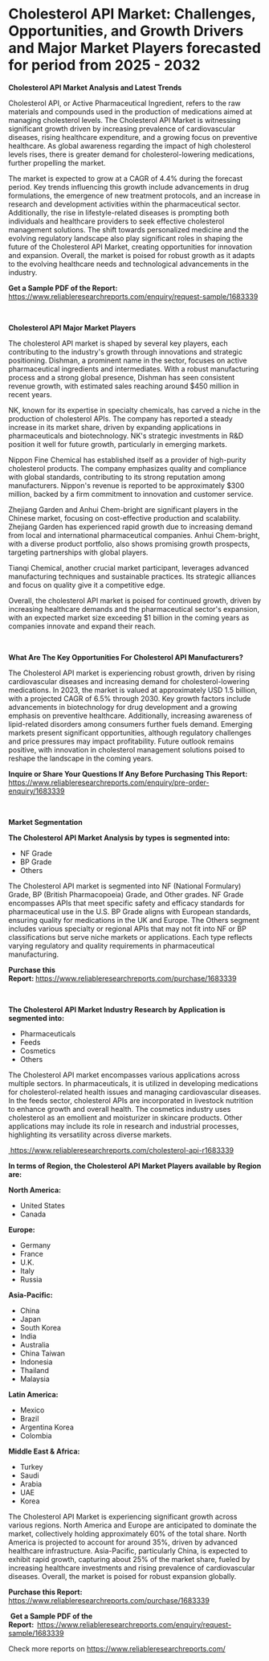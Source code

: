 <p><h1>Cholesterol API Market: Challenges, Opportunities, and Growth Drivers and Major Market Players forecasted for period from 2025 - 2032</h1></p><p><strong>Cholesterol API Market Analysis and Latest Trends</strong></p>
<p><p>Cholesterol API, or Active Pharmaceutical Ingredient, refers to the raw materials and compounds used in the production of medications aimed at managing cholesterol levels. The Cholesterol API Market is witnessing significant growth driven by increasing prevalence of cardiovascular diseases, rising healthcare expenditure, and a growing focus on preventive healthcare. As global awareness regarding the impact of high cholesterol levels rises, there is greater demand for cholesterol-lowering medications, further propelling the market.</p><p>The market is expected to grow at a CAGR of 4.4% during the forecast period. Key trends influencing this growth include advancements in drug formulations, the emergence of new treatment protocols, and an increase in research and development activities within the pharmaceutical sector. Additionally, the rise in lifestyle-related diseases is prompting both individuals and healthcare providers to seek effective cholesterol management solutions. The shift towards personalized medicine and the evolving regulatory landscape also play significant roles in shaping the future of the Cholesterol API Market, creating opportunities for innovation and expansion. Overall, the market is poised for robust growth as it adapts to the evolving healthcare needs and technological advancements in the industry.</p></p>
<p><strong>Get a Sample PDF of the Report:&nbsp;</strong> <a href="https://www.reliableresearchreports.com/enquiry/request-sample/1683339?utm_campaign=3110&utm_medium=2&utm_source=Github&utm_content=ia&utm_term=26032025&utm_id=cholesterol-api">https://www.reliableresearchreports.com/enquiry/request-sample/1683339</a></p>
<p>&nbsp;</p>
<p><strong>Cholesterol API Major Market Players</strong></p>
<p><p>The cholesterol API market is shaped by several key players, each contributing to the industry's growth through innovations and strategic positioning. Dishman, a prominent name in the sector, focuses on active pharmaceutical ingredients and intermediates. With a robust manufacturing process and a strong global presence, Dishman has seen consistent revenue growth, with estimated sales reaching around $450 million in recent years.</p><p>NK, known for its expertise in specialty chemicals, has carved a niche in the production of cholesterol APIs. The company has reported a steady increase in its market share, driven by expanding applications in pharmaceuticals and biotechnology. NK's strategic investments in R&D position it well for future growth, particularly in emerging markets.</p><p>Nippon Fine Chemical has established itself as a provider of high-purity cholesterol products. The company emphasizes quality and compliance with global standards, contributing to its strong reputation among manufacturers. Nippon's revenue is reported to be approximately $300 million, backed by a firm commitment to innovation and customer service.</p><p>Zhejiang Garden and Anhui Chem-bright are significant players in the Chinese market, focusing on cost-effective production and scalability. Zhejiang Garden has experienced rapid growth due to increasing demand from local and international pharmaceutical companies. Anhui Chem-bright, with a diverse product portfolio, also shows promising growth prospects, targeting partnerships with global players.</p><p>Tianqi Chemical, another crucial market participant, leverages advanced manufacturing techniques and sustainable practices. Its strategic alliances and focus on quality give it a competitive edge.</p><p>Overall, the cholesterol API market is poised for continued growth, driven by increasing healthcare demands and the pharmaceutical sector's expansion, with an expected market size exceeding $1 billion in the coming years as companies innovate and expand their reach.</p></p>
<p>&nbsp;</p>
<p><strong>What Are The Key Opportunities For Cholesterol API Manufacturers?</strong></p>
<p><p>The Cholesterol API market is experiencing robust growth, driven by rising cardiovascular diseases and increasing demand for cholesterol-lowering medications. In 2023, the market is valued at approximately USD 1.5 billion, with a projected CAGR of 6.5% through 2030. Key growth factors include advancements in biotechnology for drug development and a growing emphasis on preventive healthcare. Additionally, increasing awareness of lipid-related disorders among consumers further fuels demand. Emerging markets present significant opportunities, although regulatory challenges and price pressures may impact profitability. Future outlook remains positive, with innovation in cholesterol management solutions poised to reshape the landscape in the coming years.</p></p>
<p><strong>Inquire or Share Your Questions If Any Before Purchasing This Report:</strong> <a href="https://www.reliableresearchreports.com/enquiry/pre-order-enquiry/1683339?utm_campaign=3110&utm_medium=2&utm_source=Github&utm_content=ia&utm_term=26032025&utm_id=cholesterol-api">https://www.reliableresearchreports.com/enquiry/pre-order-enquiry/1683339</a></p>
<p>&nbsp;</p>
<p><strong>Market Segmentation</strong></p>
<p><strong>The Cholesterol API Market Analysis by types is segmented into:</strong></p>
<p><ul><li>NF Grade</li><li>BP Grade</li><li>Others</li></ul></p>
<p><p>The Cholesterol API market is segmented into NF (National Formulary) Grade, BP (British Pharmacopoeia) Grade, and Other grades. NF Grade encompasses APIs that meet specific safety and efficacy standards for pharmaceutical use in the U.S. BP Grade aligns with European standards, ensuring quality for medications in the UK and Europe. The Others segment includes various specialty or regional APIs that may not fit into NF or BP classifications but serve niche markets or applications. Each type reflects varying regulatory and quality requirements in pharmaceutical manufacturing.</p></p>
<p><strong>Purchase this Report:&nbsp;</strong><a href="https://www.reliableresearchreports.com/purchase/1683339?utm_campaign=3110&utm_medium=2&utm_source=Github&utm_content=ia&utm_term=26032025&utm_id=cholesterol-api">https://www.reliableresearchreports.com/purchase/1683339</a></p>
<p>&nbsp;</p>
<p><strong>The Cholesterol API Market Industry Research by Application is segmented into:</strong></p>
<p><ul><li>Pharmaceuticals</li><li>Feeds</li><li>Cosmetics</li><li>Others</li></ul></p>
<p><p>The Cholesterol API market encompasses various applications across multiple sectors. In pharmaceuticals, it is utilized in developing medications for cholesterol-related health issues and managing cardiovascular diseases. In the feeds sector, cholesterol APIs are incorporated in livestock nutrition to enhance growth and overall health. The cosmetics industry uses cholesterol as an emollient and moisturizer in skincare products. Other applications may include its role in research and industrial processes, highlighting its versatility across diverse markets.</p></p>
<p><a href="https://www.reliableresearchreports.com/cholesterol-api-r1683339?utm_campaign=3110&utm_medium=2&utm_source=Github&utm_content=ia&utm_term=26032025&utm_id=cholesterol-api">&nbsp;https://www.reliableresearchreports.com/cholesterol-api-r1683339</a></p>
<p><strong>In terms of Region, the Cholesterol API Market Players available by Region are:</strong></p>
<p>
    <p> <strong> North America: </strong>
        <ul>
            <li>United States</li>
            <li>Canada</li>
        </ul>
        </p> 
    <p> <strong> Europe: </strong>
        <ul>
            <li>Germany</li>
            <li>France</li>
            <li>U.K.</li>
            <li>Italy</li>
            <li>Russia</li>
        </ul>
        </p> 
    <p> <strong> Asia-Pacific: </strong>
        <ul>
            <li>China</li>
            <li>Japan</li>
            <li>South Korea</li>
            <li>India</li>
            <li>Australia</li>
            <li>China Taiwan</li>
            <li>Indonesia</li>
            <li>Thailand</li>
            <li>Malaysia</li>
        </ul>
        </p> 
    <p> <strong> Latin America: </strong>
        <ul>
            <li>Mexico</li>
            <li>Brazil</li>
            <li>Argentina Korea</li>
            <li>Colombia</li>
        </ul>
        </p> 
    <p> <strong> Middle East & Africa: </strong>
        <ul>
            <li>Turkey</li>
            <li>Saudi</li>
            <li>Arabia</li>
            <li>UAE</li>
            <li>Korea</li>
        </ul>
    </p>
    </p>
<p><p>The Cholesterol API Market is experiencing significant growth across various regions. North America and Europe are anticipated to dominate the market, collectively holding approximately 60% of the total share. North America is projected to account for around 35%, driven by advanced healthcare infrastructure. Asia-Pacific, particularly China, is expected to exhibit rapid growth, capturing about 25% of the market share, fueled by increasing healthcare investments and rising prevalence of cardiovascular diseases. Overall, the market is poised for robust expansion globally.</p></p>
<p><strong>Purchase this Report: </strong><a href="https://www.reliableresearchreports.com/purchase/1683339?utm_campaign=3110&utm_medium=2&utm_source=Github&utm_content=ia&utm_term=26032025&utm_id=cholesterol-api">https://www.reliableresearchreports.com/purchase/1683339</a></p>
<p>&nbsp;<strong>Get a Sample PDF of the Report:&nbsp;&nbsp;</strong><a href="https://www.reliableresearchreports.com/enquiry/request-sample/1683339?utm_campaign=3110&utm_medium=2&utm_source=Github&utm_content=ia&utm_term=26032025&utm_id=cholesterol-api">https://www.reliableresearchreports.com/enquiry/request-sample/1683339</a></p>
<p><strong></strong></p>
<p>Check more reports on <a href="https://www.reliableresearchreports.com/?utm_campaign=3110&utm_medium=2&utm_source=Github&utm_content=ia&utm_term=26032025&utm_id=cholesterol-api">https://www.reliableresearchreports.com/</a></p>